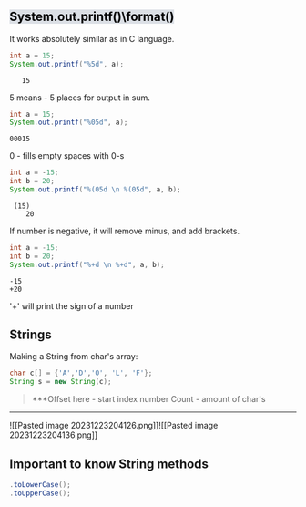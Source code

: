
## <mark style="background: #CACFD9A6;">System.out.printf()\format()</mark>


It works absolutely similar as in C language.

```Java
int a = 15;
System.out.printf("%5d", a);
```

```Output
   15
```
5 means - 5 places for output in sum.

```Java
int a = 15;
System.out.printf("%05d", a);
```

```Output
00015
```
0 - fills empty spaces with 0-s

```Java
int a = -15;  
int b = 20;  
System.out.printf("%(05d \n %(05d", a, b);
```

```Output
 (15) 
    20
```
If  number is negative, it will remove minus, and add brackets.

```Java
int a = -15;  
int b = 20;  
System.out.printf("%+d \n %+d", a, b);
```

```Output
-15
+20
```
'+' will print the sign of a number

## Strings 

Making a String from char's array: 
```Java
char c[] = {'A','D','O', 'L', 'F'};  
String s = new String(c);
```

>***Offset here - start index number
   Count - amount of char's
***

![[Pasted image 20231223204126.png]]![[Pasted image 20231223204136.png]]
## Important to know String methods
```Java
.toLowerCase();
.toUpperCase();

```


